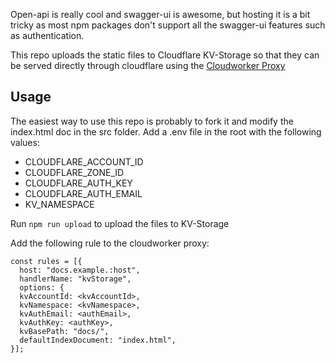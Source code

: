 Open-api is really cool and swagger-ui is awesome, but hosting it is a bit tricky as most npm packages don't support all the swagger-ui features such as authentication.

This repo uploads the static files to Cloudflare KV-Storage so that they can be served directly through cloudflare using the [Cloudworker Proxy](https://www.npmjs.com/package/cloudworker-proxy)

## Usage

The easiest way to use this repo is probably to fork it and modify the index.html doc in the src folder. Add a .env file in the root with the following values:

- CLOUDFLARE_ACCOUNT_ID
- CLOUDFLARE_ZONE_ID
- CLOUDFLARE_AUTH_KEY
- CLOUDFLARE_AUTH_EMAIL
- KV_NAMESPACE

Run `npm run upload` to upload the files to KV-Storage

Add the following rule to the cloudworker proxy:

```
const rules = [{
  host: "docs.example.:host",
  handlerName: "kvStorage",
  options: {
  kvAccountId: <kvAccountId>,
  kvNamespace: <kvNamespace>,
  kvAuthEmail: <authEmail>,
  kvAuthKey: <authKey>,
  kvBasePath: "docs/",
  defaultIndexDocument: "index.html",
}];
```
